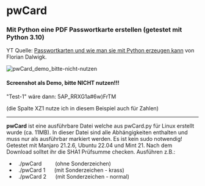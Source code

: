 # pwCard
### Mit Python eine PDF Passwortkarte erstellen (getestet mit Python 3.10)
YT Quelle: [Passwortkarten und wie man sie mit Python erzeugen kann](https://www.youtube.com/watch?v=jMu5olgIuOE) von Florian Dalwigk.

![pwCard_demo_bitte-nicht-nutzen](https://user-images.githubusercontent.com/1485851/167740263-5ba52786-42c4-4c31-93b9-917525cca4be.jpg)
#### Screenshot als Demo, bitte NICHT nutzen!!!

"Test-1" wäre dann: 5AP_RRXG1a#6w)FrTM

(die Spalte XZ1 nutze ich in diesem Beispiel auch für Zahlen)

---

**pwCard** ist eine ausführbare Datei welche aus pwCard.py für Linux erstellt wurde (ca. 11MB). In dieser Datei sind alle Abhängigkeiten enthalten und muss nur als ausführbar markiert werden. Es ist kein sudo notwendig! Getestet mit Manjaro 21.2.6, Ubuntu 22.04 und Mint 21. Nach dem Download solltet ihr die SHA1 Prüfsumme checken.
Ausführen z.B.:
- &nbsp;&nbsp;./pwCard &nbsp;&nbsp;&nbsp;&nbsp;&nbsp;&nbsp;&nbsp; (ohne Sonderzeichen)
- &nbsp;&nbsp;./pwCard 1 &nbsp;&nbsp;&nbsp;&nbsp; (mit Sonderzeichen - krass)
- &nbsp;&nbsp;./pwCard 2 &nbsp;&nbsp;&nbsp;&nbsp; (mit Sonderzeichen - normal)
